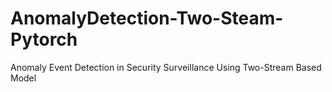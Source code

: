# AnomalyDetection-Two-Steam-Pytorch
Anomaly Event Detection in Security Surveillance Using Two-Stream Based Model
